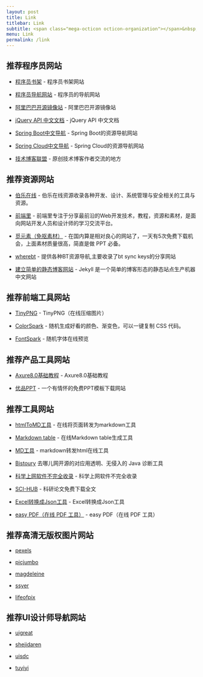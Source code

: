 ```yaml
---
layout: post
title: Link
titlebar: Link
subtitle: <span class="mega-octicon octicon-organization"></span>&nbsp;&nbsp; Resource link
menu: Link
permalink: /link
---
```




## 推荐程序员网站

- [程序员书架](https://anoyi.com/book/) - 程序员书架网站

- [程序员导航网站](http://tooool.org/) - 程序员的导航网站 

- [阿里巴巴开源镜像站](https://opsx.alibaba.com/mirror/) - 阿里巴巴开源镜像站

- [jQuery API 中文文档](https://www.html.cn/jqapi-1.9/) - jQuery API 中文文档

- [Spring Boot中文导航](http://springboot.fun/) - Spring Boot的资源导航网站    

- [Spring Cloud中文导航](http://springcloud.fun/) - Spring Cloud的资源导航网站    



- [技术博客联盟](http://techblog.pub/) - 原创技术博客作者交流的地方




## 推荐资源网站

- [伯乐在线](http://hao.jobbole.com/) - 伯乐在线资源收录各种开发、设计、系统管理与安全相关的工具与资源。


- [前端里](http://www.yyyweb.com/) - 前端里专注于分享最前沿的Web开发技术，教程，资源和素材，是面向网站开发人员和设计师的学习交流平台。

- [觅元素（免抠素材）](http://www.51yuansu.com/) - 在国内算是相对良心的网站了，一天有5次免费下载机会，上面素材质量很高，简直是做 PPT 必备。

- [wherebt](http://wherebt.com/) - 提供各种BT资源导航,主要收录了bt sync keys的分享网站

- [建立简单的静态博客网站](https://jekyllcn.com/docs/home/) - Jekyll 是一个简单的博客形态的静态站点生产机器 中文网站


## 推荐前端工具网站

- [TinyPNG](https://tinypng.com/) - TinyPNG（在线压缩图片）

- [ColorSpark](https://colorspark.app/) - 随机生成好看的颜色、渐变色，可以一键复制 CSS 代码。

- [FontSpark](https://fontspark.app/) - 随机字体在线预览

## 推荐产品工具网站

- [Axure8.0基础教程](https://www.axure.com.cn/3608/) - Axure8.0基础教程

- [优品PPT](http://www.ypppt.com/) - 一个有情怀的免费PPT模板下载网站

## 推荐工具网站

- [htmlToMD工具](http://relatos.top/2md/) - 在线将页面转发为markdown工具  

- [Markdown table](https://tableconvert.com/) - 在线Markdown table生成工具  

- [MD工具](http://relatos.top/md/) - markdown转发html在线工具  

- [Bistoury](https://github.com/qunarcorp/bistoury/) 去哪儿网开源的对应用透明、无侵入的 Java 诊断工具

- [科学上网软件不完全收录](https://gitee.com/www.iamooc.com/fq/) - 科学上网软件不完全收录

- [SCI-HUB](http://sci-hub.tw/) - 科研论文免费下载全文

- [Excel转换成Json工具](https://blog.csdn.net/u013905264/article/details/80425136/) - Excel转换成Json工具

- [easy PDF（在线 PDF 工具）](https://easypdf.com/cn/) - easy PDF（在线 PDF 工具）





## 推荐高清无版权图片网站

- [pexels]( https://www.pexels.com/)

- [picjumbo]( https://picjumbo.com/)	

- [magdeleine]( https://magdeleine.co/)

- [ssyer]( https://www.ssyer.com/home/)

- [lifeofpix]( https://www.lifeofpix.com/)

## 推荐UI设计师导航网站

- [uigreat]( http://so.uigreat.com/)

- [shejidaren]( http://hao.shejidaren.com/)

- [uisdc]( http://hao.uisdc.com/)

- [tuyiyi]( http://www.tuyiyi.com/hao/)


